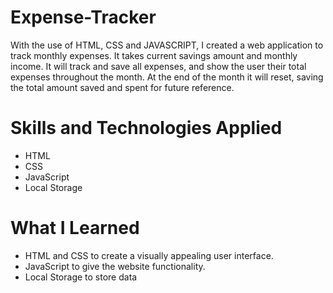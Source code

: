 # Expense-Tracker

With the use of HTML, CSS and JAVASCRIPT, I created a web application to track monthly expenses. It takes current savings amount and monthly income. It will track and save all expenses, and show the user their total expenses throughout the month. At the end of the month it will reset, saving the total amount saved and spent for future reference.

# Skills and Technologies Applied

- HTML
- CSS
- JavaScript
- Local Storage

# What I Learned

- HTML and CSS to create a visually appealing user interface.
- JavaScript to give the website functionality.
- Local Storage to store data
